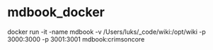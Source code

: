 # mdbook_docker
docker run -it -name mdbook -v /Users/luks/_code/wiki:/opt/wiki -p 3000:3000 -p 3001:3001 mdbook:crimsoncore